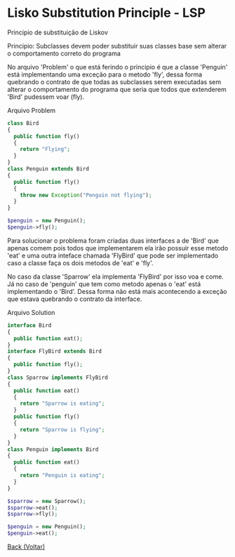 # Lisko Substitution Principle - LSP <br>

Principio de substituição de Liskov <br>

Principio: Subclasses devem poder substituir suas classes base sem alterar o comportamento correto do programa

No arquivo 'Problem' o que está ferindo o principio é que a classe 'Penguin' está implementando uma exceção para o metodo 'fly', dessa forma quebrando o contrato de que todas as subclasses serem executadas sem alterar o comportamento do programa que seria que todos que extenderem 'Bird' pudessem voar (fly).

Arquivo Problem
```php
class Bird
{
  public function fly()
  {
    return "Flying";
  }
}
class Penguin extends Bird
{
  public function fly()
  {
    throw new Exception("Penguin not flying");
  }
}

$penguin = new Penguin();
$penguin->fly();
```

Para solucionar o problema foram criadas duas interfaces a de 'Bird' que apenas
comem pois todos que implementarem ela irão possuir esse metodo 'eat' e uma outra
inteface chamada 'FlyBird' que pode ser implementado caso a classe faça os dois metodos
de 'eat' e 'fly'.

No caso da classe 'Sparrow' ela implementa 'FlyBird' por isso voa e come. Já no caso de 'penguin'
que tem como metodo apenas o 'eat' está implementando o 'Bird'.
Dessa forma não está mais acontecendo a exceção que estava quebrando o contrato da interface.

Arquivo Solution
```php
interface Bird
{
  public function eat();
}
interface FlyBird extends Bird
{
  public function fly();
}
class Sparrow implements FlyBird
{
  public function eat()
  {
    return "Sparrow is eating";
  }
  public function fly()
  {
    return "Sparrow is flying";
  }
}
class Penguin implements Bird
{
  public function eat()
  {
    return "Penguin is eating";
  }
}

$sparrow = new Sparrow();
$sparrow->eat();
$sparrow->fly();

$penguin = new Penguin();
$penguin->eat();
```

[Back (Voltar)](../README.md)